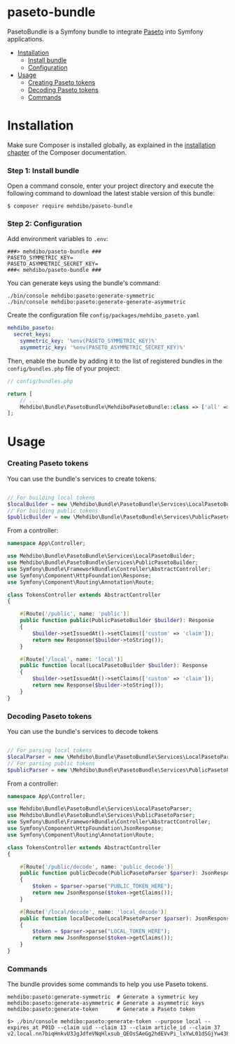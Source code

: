 paseto-bundle
=============
PasetoBundle is a Symfony bundle to integrate [Paseto](https://github.com/paragonie/paseto/) into Symfony applications.

- [Installation](#installation)
  - [Install bundle](#step-1-install-bundle)
  - [Configuration](#step-2-configuration)
- [Usage](#installation)
  - [Creating Paseto tokens](#creating-paseto-tokens)
  - [Decoding Paseto tokens](#decoding-paseto-tokens)
  - [Commands](#commands)

Installation
============

Make sure Composer is installed globally, as explained in the
[installation chapter](https://getcomposer.org/doc/00-intro.md)
of the Composer documentation.

### Step 1: Install bundle

Open a command console, enter your project directory and execute the
following command to download the latest stable version of this bundle:

```shell
$ composer require mehdibo/paseto-bundle
```

### Step 2: Configuration
Add environment variables to `.env`:
```dotenv
###> mehdibo/paseto-bundle ###
PASETO_SYMMETRIC_KEY=
PASETO_ASYMMETRIC_SECRET_KEY=
###< mehdibo/paseto-bundle ###
```

You can generate keys using the bundle's command:
```shell
./bin/console mehdibo:paseto:generate-symmetric
./bin/console mehdibo:paseto:generate-generate-asymmetric
```

Create the configuration file `config/packages/mehdibo_paseto.yaml`

```yaml
mehdibo_paseto:
  secret_keys:
    symmetric_key: '%env(PASETO_SYMMETRIC_KEY)%'
    asymmetric_key: '%env(PASETO_ASYMMETRIC_SECRET_KEY)%'
```

Then, enable the bundle by adding it to the list of registered bundles
in the `config/bundles.php` file of your project:

```php
// config/bundles.php

return [
    // ...
    Mehdibo\Bundle\PasetoBundle\MehdiboPasetoBundle::class => ['all' => true],
];
```

Usage
============

### Creating Paseto tokens

You can use the bundle's services to create tokens.

```php

// For building local tokens
$localBuilder = new \Mehdibo\Bundle\PasetoBundle\Services\LocalPasetoBuilder();
// For building public tokens
$publicBuilder = new \Mehdibo\Bundle\PasetoBundle\Services\PublicPasetoBuilder();
```

From a controller:

```php
namespace App\Controller;

use Mehdibo\Bundle\PasetoBundle\Services\LocalPasetoBuilder;
use Mehdibo\Bundle\PasetoBundle\Services\PublicPasetoBuilder;
use Symfony\Bundle\FrameworkBundle\Controller\AbstractController;
use Symfony\Component\HttpFoundation\Response;
use Symfony\Component\Routing\Annotation\Route;

class TokensController extends AbstractController
{

    #[Route('/public', name: 'public')]
    public function public(PublicPasetoBuilder $builder): Response
    {
        $builder->setIssuedAt()->setClaims(['custom' => 'claim']);
        return new Response($builder->toString());
    }

    #[Route('/local', name: 'local')]
    public function local(LocalPasetoBuilder $builder): Response
    {
        $builder->setIssuedAt()->setClaims(['custom' => 'claim']);
        return new Response($builder->toString());
    }
}
```

### Decoding Paseto tokens

You can use the bundle's services to decode tokens

```php

// For parsing local tokens
$localParser = new \Mehdibo\Bundle\PasetoBundle\Services\LocalPasetoParser();
// For parsing public tokens
$publicParser = new \Mehdibo\Bundle\PasetoBundle\Services\PublicPasetoParser();
```

From a controller:

```php
namespace App\Controller;

use Mehdibo\Bundle\PasetoBundle\Services\LocalPasetoParser;
use Mehdibo\Bundle\PasetoBundle\Services\PublicPasetoParser;
use Symfony\Bundle\FrameworkBundle\Controller\AbstractController;
use Symfony\Component\HttpFoundation\JsonResponse;
use Symfony\Component\Routing\Annotation\Route;

class TokensController extends AbstractController
{

    #[Route('/public/decode', name: 'public_decode')]
    public function publicDecode(PublicPasetoParser $parser): JsonResponse
    {
        $token = $parser->parse("PUBLIC_TOKEN_HERE");
        return new JsonResponse($token->getClaims());
    }

    #[Route('/local/decode', name: 'local_decode')]
    public function localDecode(LocalPasetoParser $parser): JsonResponse
    {
        $token = $parser->parse("LOCAL_TOKEN_HERE");
        return new JsonResponse($token->getClaims());
    }
}
```

### Commands
The bundle provides some commands to help you use Paseto tokens.

```shell
mehdibo:paseto:generate-symmetric  # Generate a symmetric key
mehdibo:paseto:generate-asymmetric # Generate a asymmetric keys
mehdibo:paseto:generate-token      # Generate a Paseto token
```

```shell
$> ./bin/console mehdibo:paseto:generate-token --purpose local --expires_at P01D --claim uid --claim 13 --claim article_id --claim 37
v2.local.nn7biqHnkvU3JgJdfeVNqHlxsub_QEOsSAeGg2hdEVvPi_lxYwL01dSGjYw43P8PE0zorghJq2S6Czo8ztTxQ_UlSeYqPehXJ498Rk3Y9ouwqj2Z9j0Bk1uSbEBSqXPdr1GeeM0kpPk
```